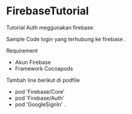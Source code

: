 # FirebaseTutorial

Tutorial Auth meggunakan firebase

Sample Code login yang terhubung ke firebase .

Requirement 
- Akun Firebase
- Framework Cocoapods

Tambah line berikut di podfile
 - pod 'Firebase/Core'
 - pod 'Firebase/Auth'
 - pod 'GoogleSignIn' .


